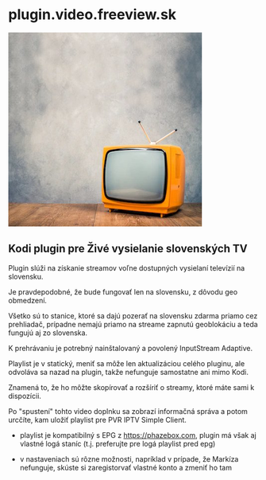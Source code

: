 # plugin.video.freeview.sk

![plugin.video.freeview.sk](icon.jpg)

## Kodi plugin pre Živé vysielanie slovenských TV

Plugin slúži na získanie streamov voľne dostupných vysielaní televízií na slovensku.

Je pravdepodobné, že bude fungovať len na slovensku, z dôvodu geo obmedzení.

Všetko sú to stanice, ktoré sa dajú pozerať na slovensku zdarma priamo cez prehliadač, prípadne nemajú priamo na streame zapnutú geoblokáciu a teda fungujú aj zo slovenska.

K prehrávaniu je potrebný nainštalovaný a povolený InputStream Adaptive.

Playlist je v statický, meniť sa môže len aktualizáciou celého pluginu, ale odvoláva sa nazad na plugin, takže nefunguje samostatne ani mimo Kodi.

Znamená to, že ho môžte skopírovať a rozšíriť o streamy, ktoré máte sami k dispozícii.

Po "spustení" tohto video doplnku sa zobrazí informačná správa a potom urcčíte, kam uložiť playlist pre PVR IPTV Simple Client.

- playlist je kompatibilný s EPG z https://phazebox.com, plugin má však aj vlastné logá staníc (t.j. preferujte pre logá playlist pred epg)

- v nastaveniach sú rôzne možnosti, napríklad v prípade, že Markíza nefunguje, skúste si zaregistorvať vlastné konto a zmeniť ho tam

